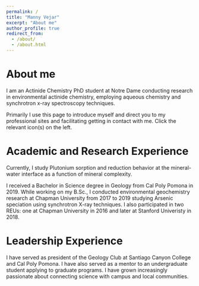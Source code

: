 ```yaml
---
permalink: /
title: "Manny Vejar"
excerpt: "About me"
author_profile: true
redirect_from: 
  - /about/
  - /about.html
---
```


# About me
I am an Actinide Chemistry PhD student at Notre Dame conducting research in environmental actinide chemistry, employing aqueous chemistry and synchrotron x-ray spectroscopy techniques. 

Primarily I use this page to introduce myself and direct you to my professional sites and facilitating getting in contact with me. Click the relevant icon(s) on the left.

# Academic and Research Experience
Currently, I study Plutonium sorption and reduction behavior at the mineral-water interface as a function of mineral complexity.

I received a Bachelor in Science degree in Geology from Cal Poly Pomona in 2019. While working on my B.Sc., I conducted environmental geochemistry research at Chapman University from 2017 to  2019 studying Arsenic speciation using synchrotron X-ray techniques. I also participated in two REUs: one at Chapman University in 2016 and later at Stanford Univeristy in 2018.

# Leadership Experience
I have served as president of the Geology Club at Santiago Canyon College and Cal Poly Pomona. I have also served as a mentor to an undergraduate student applying to graduate programs. I have grown increasingly passionate about connecting science with campus and local communities.
